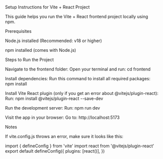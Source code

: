 Setup Instructions for Vite + React Project

This guide helps you run the Vite + React frontend project locally using npm.

Prerequisites

Node.js installed (Recommended: v18 or higher)

npm installed (comes with Node.js)

Steps to Run the Project

Navigate to the frontend folder:
Open your terminal and run:
cd frontend

Install dependencies:
Run this command to install all required packages:
npm install

Install Vite React plugin (only if you get an error about @vitejs/plugin-react):
Run:
npm install @vitejs/plugin-react --save-dev

Run the development server:
Run:
npm run dev

Visit the app in your browser:
Go to:
http://localhost:5173

Notes

If vite.config.js throws an error, make sure it looks like this:

import { defineConfig } from 'vite'
import react from '@vitejs/plugin-react'
export default defineConfig({
plugins: [react()],
})

